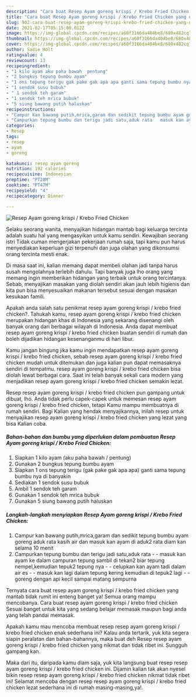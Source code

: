 ```yaml
---
description: "Cara buat Resep Ayam goreng krispi / Krebo Fried Chicken yang nikmat dan Mudah Dibuat"
title: "Cara buat Resep Ayam goreng krispi / Krebo Fried Chicken yang nikmat dan Mudah Dibuat"
slug: 902-cara-buat-resep-ayam-goreng-krispi-krebo-fried-chicken-yang-nikmat-dan-mudah-dibuat
date: 2021-02-17T05:15:00.012Z
image: https://img-global.cpcdn.com/recipes/a60f3166da404be8/680x482cq70/resep-ayam-goreng-krispi-krebo-fried-chicken-foto-resep-utama.jpg
thumbnail: https://img-global.cpcdn.com/recipes/a60f3166da404be8/680x482cq70/resep-ayam-goreng-krispi-krebo-fried-chicken-foto-resep-utama.jpg
cover: https://img-global.cpcdn.com/recipes/a60f3166da404be8/680x482cq70/resep-ayam-goreng-krispi-krebo-fried-chicken-foto-resep-utama.jpg
author: Sadie Holt
ratingvalue: 4
reviewcount: 13
recipeingredient:
- "1 kilo ayam aku paha bawah  pentung"
- "2 bungkus tepung bumbu ayam"
- "1 ons tepung terigu gak pake gak apa apa ganti sama tepung bumbu nya di banyakin"
- "1 sendok susu bubuk"
- " 1 sendok teh garam"
- "1 sendok teh mrica bubuk"
- "5 siung bawang putih haluskan"
recipeinstructions:
- "Campur kan bawang putih,mrica,garam dan sedikit tepung bumbu ayam goreng aduk rata kasih air dan masuk kan ayam di aduk2 rata diam kan selama 10 menit"
- "Campurkan tepung bumbu dan terigu jadi satu,aduk rata   masuk kan ayam ke dalam campuran tepung sambil di tekan2 biar tepung nempel,kemudian tepuk2 tepung nya   celupkan kan ayam tadi dalam air es   masuk kan lagi dalam tepung kering kemudian di tepuk2 lagi   goreng dengan api kecil sampai matang sempurna"
categories:
- Resep
tags:
- resep
- ayam
- goreng

katakunci: resep ayam goreng 
nutrition: 192 calories
recipecuisine: Indonesian
preptime: "PT28M"
cooktime: "PT47M"
recipeyield: "4"
recipecategory: Dinner

---
```



![Resep Ayam goreng krispi / Krebo Fried Chicken](https://img-global.cpcdn.com/recipes/a60f3166da404be8/680x482cq70/resep-ayam-goreng-krispi-krebo-fried-chicken-foto-resep-utama.jpg)

Selaku seorang wanita, menyajikan hidangan mantab bagi keluarga tercinta adalah suatu hal yang mengasyikan untuk kamu sendiri. Kewajiban seorang istri Tidak cuman mengerjakan pekerjaan rumah saja, tapi kamu pun harus menyediakan keperluan gizi terpenuhi dan juga olahan yang dikonsumsi orang tercinta mesti enak.

Di masa  saat ini, kalian memang dapat membeli olahan jadi tanpa harus susah mengolahnya terlebih dahulu. Tapi banyak juga lho orang yang memang ingin memberikan hidangan yang terbaik untuk orang tercintanya. Sebab, menyajikan masakan yang diolah sendiri akan jauh lebih higienis dan kita pun bisa menyesuaikan makanan tersebut sesuai dengan masakan kesukaan famili. 



Apakah anda salah satu penikmat resep ayam goreng krispi / krebo fried chicken?. Tahukah kamu, resep ayam goreng krispi / krebo fried chicken merupakan hidangan khas di Indonesia yang sekarang disenangi oleh banyak orang dari berbagai wilayah di Indonesia. Anda dapat membuat resep ayam goreng krispi / krebo fried chicken buatan sendiri di rumah dan boleh dijadikan hidangan kesenanganmu di hari libur.

Kamu jangan bingung jika kamu ingin mendapatkan resep ayam goreng krispi / krebo fried chicken, sebab resep ayam goreng krispi / krebo fried chicken mudah untuk ditemukan dan juga kalian pun dapat memasaknya sendiri di tempatmu. resep ayam goreng krispi / krebo fried chicken bisa diolah lewat berbagai cara. Saat ini telah banyak sekali cara modern yang menjadikan resep ayam goreng krispi / krebo fried chicken semakin lezat.

Resep resep ayam goreng krispi / krebo fried chicken pun gampang untuk dibuat, lho. Anda tidak perlu capek-capek untuk memesan resep ayam goreng krispi / krebo fried chicken, tetapi Kamu mampu membuatnya di rumah sendiri. Bagi Kalian yang hendak menyajikannya, inilah resep untuk menyajikan resep ayam goreng krispi / krebo fried chicken yang lezat yang bisa Kalian coba.

<!--inarticleads1-->

##### Bahan-bahan dan bumbu yang diperlukan dalam pembuatan Resep Ayam goreng krispi / Krebo Fried Chicken:

1. Siapkan 1 kilo ayam (aku paha bawah / pentung)
1. Gunakan 2 bungkus tepung bumbu ayam
1. Siapkan 1 ons tepung terigu (gak pake gak apa apa) ganti sama tepung bumbu nya di banyakin
1. Sediakan 1 sendok susu bubuk
1. Ambil  1 sendok teh garam
1. Gunakan 1 sendok teh mrica bubuk
1. Gunakan 5 siung bawang putih haluskan




<!--inarticleads2-->

##### Langkah-langkah menyiapkan Resep Ayam goreng krispi / Krebo Fried Chicken:

1. Campur kan bawang putih,mrica,garam dan sedikit tepung bumbu ayam goreng aduk rata kasih air dan masuk kan ayam di aduk2 rata diam kan selama 10 menit
1. Campurkan tepung bumbu dan terigu jadi satu,aduk rata  -  - masuk kan ayam ke dalam campuran tepung sambil di tekan2 biar tepung nempel,kemudian tepuk2 tepung nya  -  - celupkan kan ayam tadi dalam air es  -  - masuk kan lagi dalam tepung kering kemudian di tepuk2 lagi  -  - goreng dengan api kecil sampai matang sempurna




Ternyata cara buat resep ayam goreng krispi / krebo fried chicken yang mantab tidak rumit ini enteng banget ya! Semua orang mampu mencobanya. Cara buat resep ayam goreng krispi / krebo fried chicken Sesuai banget untuk kita yang sedang belajar memasak maupun bagi anda yang telah pandai memasak.

Apakah kamu mau mencoba membuat resep resep ayam goreng krispi / krebo fried chicken enak sederhana ini? Kalau anda tertarik, yuk kita segera siapin peralatan dan bahan-bahannya, maka buat deh Resep resep ayam goreng krispi / krebo fried chicken yang nikmat dan tidak ribet ini. Sungguh gampang kan. 

Maka dari itu, daripada kamu diam saja, yuk kita langsung buat resep resep ayam goreng krispi / krebo fried chicken ini. Dijamin kalian tak akan nyesel bikin resep resep ayam goreng krispi / krebo fried chicken nikmat tidak ribet ini! Selamat mencoba dengan resep resep ayam goreng krispi / krebo fried chicken lezat sederhana ini di rumah masing-masing,ya!.

